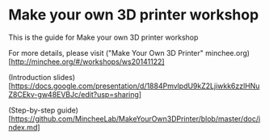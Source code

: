 # Make your own 3D printer workshop

This is the guide for Make your own 3D printer workshop

For more details, please visit ("Make Your Own 3D Printer" minchee.org)[http://minchee.org/#/workshops/ws20141122]

(Introduction slides)[https://docs.google.com/presentation/d/1884PmvlpdU9kZ2Ljiwkk6zzlHNuZ8CEkv-gw48EVBJc/edit?usp=sharing]

(Step-by-step guide)[https://github.com/MincheeLab/MakeYourOwn3DPrinter/blob/master/doc/index.md]
